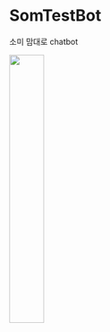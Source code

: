 # SomTestBot
소미 맘대로 chatbot


      
    
<img src = "SomTestBot/picture/capture.JPG" align="center" width="35%">
